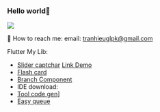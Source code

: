 ### Hello world👋
![](https://github-readme-stats.vercel.app/api?username=BrianTV98&count_private=true&show_icons=true&theme=radical)


💬 How to reach me: email: tranhieuglpk@gmail.com

Flutter My Lib: 
  * [Slider captchar][slider_captcha_link]  [Link Demo][slider_link_demo]
  * [Flash card][flash_card_link] 
  * [Branch Component][branch_component]
  * IDE download:
  * [Tool code gen][tool_code_gen]]
  * [Easy queue][easy_queue_link]



<!--
**BrianTV98/BrianTV98** is a ✨ _special_ ✨ repository because its `README.md` (this file) appears on your GitHub profile.

Here are some ideas to get you started:

- 🔭 I’m currently working on ASC VN
- 🌱 I’m currently learning ...
- 👯 I’m looking to collaborate on ...
- 🤔 I’m looking for help with ...
- 💬 Ask me about ...
- 📫 How to reach me: ...
- 😄 Pronouns: ...
- ⚡ Fun fact: ...
-->
[slider_captcha_link]:<https://github.com/BrianTV98/slider_captcha>
[slider_link_demo]:<https://www.fluwix.com/slider_captcha_showcase>
[flash_card_link]:<https://github.com/BrianTV98/flash_card>
[tool_code_gen]:<https://briantv98.github.io/flutter_tool_gen/>
[easy_queue_link]:<https://github.com/BrianTV98/easy_queue>
[branch_component]:<https://github.com/BrianTV98/branch_component.git>
